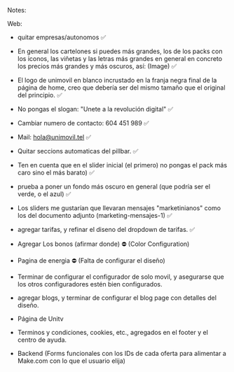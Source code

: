 Notes:

Web:
- quitar empresas/autonomos ✅
- En general los cartelones si puedes más grandes, los de los packs con los iconos, las viñetas y las letras más grandes en general en concreto los precios más grandes y más oscuros, así: (Image) ✅
- El logo de unimovil en blanco incrustado en la franja negra final de la página de home, creo que debería ser del mismo tamaño que el original del principio. ✅ 
- No pongas el slogan: "Unete a la revolución digital" ✅
- Cambiar numero de contacto: 604 451 989 ✅
- Mail: hola@unimovil.tel ✅
- Quitar seccions automaticas del pillbar. ✅
- Ten en cuenta que en el slider inicial (el primero) no pongas el pack más caro sino el más barato) ✅
- prueba a poner un fondo más oscuro en general (que podría ser el verde, o el azul) ✅

- Los sliders me gustarían que llevaran mensajes "marketinianos" como los del documento adjunto (marketing-mensajes-1) ✅

- agregar tarifas, y refinar el diseno del dropdown de tarifas. ✅

- Agregar Los bonos (afirmar donde) ⛔ (Color Configuration)

- Pagina de energia ⛔ (Falta  de configurar el diseño)

- Terminar de configurar el configurador de solo movil, y asegurarse que los otros configuradores estén bien configurados.

- agregar blogs, y terminar de configurar el blog page con detalles del diseño.

- Página de Unitv 

- Terminos y condiciones, cookies, etc., agregados en el footer y el centro de ayuda.

- Backend (Forms funcionales con los IDs de cada oferta para alimentar a Make.com con lo que el usuario elija)
